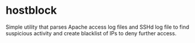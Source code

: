 hostblock
=========

Simple utility that parses Apache access log files and SSHd log file to find suspicious activity and create blacklist of IPs to deny further access.
